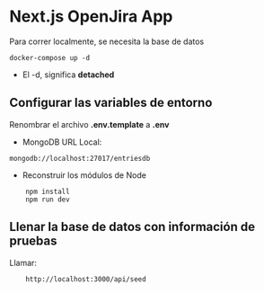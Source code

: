 # Next.js OpenJira App
Para correr localmente, se necesita la base de datos
```
docker-compose up -d
```

* El -d, significa __detached__

## Configurar las variables de entorno
Renombrar el archivo __.env.template__ a __.env__
* MongoDB URL Local:
```
mongodb://localhost:27017/entriesdb
```

* Reconstruir los módulos de Node
```
    npm install
    npm run dev
```

## Llenar la base de datos con información de pruebas

Llamar:
```
    http://localhost:3000/api/seed
```